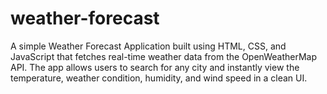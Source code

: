 # weather-forecast
A simple Weather Forecast Application built using HTML, CSS, and JavaScript that fetches real-time weather data from the OpenWeatherMap API. The app allows users to search for any city and instantly view the temperature, weather condition, humidity, and wind speed in a clean UI.
